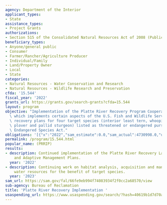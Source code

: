 ```yaml
---
agency: Department of the Interior
applicant_types:
- State
assistance_types:
- Project Grants
authorizations:
- Section 515 of the Consolidated Natural Resources Act of 2008 (Public Law 110-229).
beneficiary_types:
- Anyone/general public
- Consumer
- Farmer/Rancher/Agriculture Producer
- Individual/Family
- Land/Property Owner
- Local
- State
categories:
- Natural Resources - Water Conservation and Research
- Natural Resources - Wildlife Research and Preservation
cfda: '15.544'
fiscal_year: '2022'
grants_url: https://grants.gov/search-grants?cfda=15.544
layout: program
objective: "Implementation of the Platte River Recovery Program Cooperative Agreement\
  \ which implements certain aspects of the U.S. Fish and Wildlife Service\u2019s\
  \ recovery plans for four target species (interior least tern, whooping crane, piping\
  \ plover and pallid sturgeon) listed as threatened or endangered pursuant to the\
  \ Endangered Species Act."
obligations: '[{"x":"2022","sam_estimate":0.0,"sam_actual":4730998.0,"usa_spending_actual":4730938.0},{"x":"2023","sam_estimate":3082987.0,"sam_actual":0.0,"usa_spending_actual":3082987.65},{"x":"2024","sam_estimate":3200000.0,"sam_actual":0.0,"usa_spending_actual":0.0}]'
permalink: /program/15.544.html
popular_name: (PRRIP)
results:
- description: Continued implementation of the Platte River Recovery Land, Water,
    and Adaptive Management Plans.
  year: '2022'
- description: Continuing work on habitat analysis, acquisition and management of
    water resources for the benefit of target species.
  year: '2023'
sam_url: https://sam.gov/fal/66fe9eb994f74083934f2f0cc2a68570/view
sub-agency: Bureau of Reclamation
title: 'Platte River Recovery Implementation '
usaspending_url: https://www.usaspending.gov/search/?hash=40619b1d7d70a8c6adbfc72eb6986259
---
```

